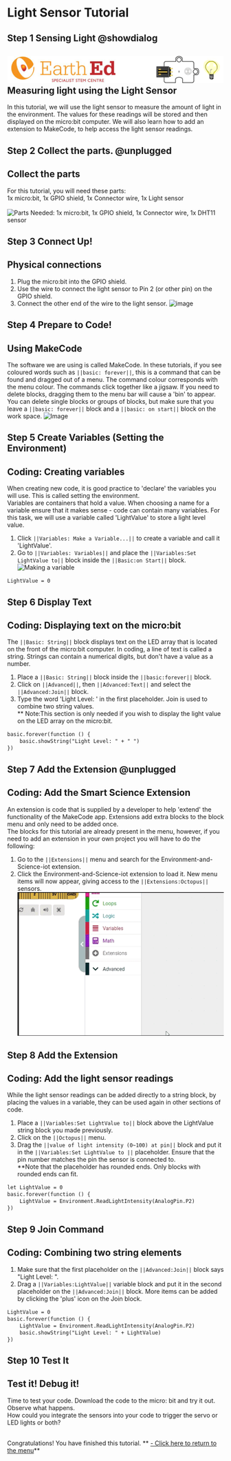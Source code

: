 # Light Sensor Tutorial

<!----Light Sensor TUTORIAL--------------------------Complete----
------Use a light sensor to measure light------------------------
----------------------------------------------------------------->

## Step 1 Sensing Light @showdialog

![](https://raw.githubusercontent.com/EarthEdSTEM/earthed-iot-programs-tutorials/master/Images/T_Light_Sensor/Light_Banner.gif)
Measuring light using the Light Sensor
-------------------------------------------

In this tutorial, we will use the light sensor to measure the amount of light in the environment. 
The values for these readings will be stored and then displayed on the micro:bit computer. 
We will also learn how to add an extension to MakeCode, to help access the light sensor readings.

## Step 2 Collect the parts. @unplugged
Collect the parts
-----------------
For this tutorial, you will need these parts:<br>
1x micro:bit, 1x GPIO shield, 1x Connector wire, 1x Light sensor<br><br>
![Parts Needed: 1x micro:bit, 1x GPIO shield, 1x Connector wire, 1x DHT11 sensor](https://raw.githubusercontent.com/EarthEdSTEM/earthed-iot-programs-tutorials/master/Images/T_Light_Sensor/IoT_Light_Sensor_Parts_List.png)
<br>

## Step 3 Connect Up!
Physical connections
--------------------
1. Plug the micro:bit into the GPIO shield.
2. Use the wire to connect the light sensor to Pin 2 (or other pin) on the GPIO shield. 
3. Connect the other end of the wire to the light sensor.
![image](https://raw.githubusercontent.com/EarthEdSTEM/earthed-iot-programs-tutorials/master/Images/T_Light_Sensor/IoT_Light_Sensor_Connections.png)

## Step 4 Prepare to Code!
Using MakeCode
------------------------------
The software we are using is called MakeCode. In these tutorials, if you see coloured words such as ``||basic: forever||``, 
this is a command that can be found and dragged out of a menu. The command colour corresponds with the menu colour. 
The commands click together like a jigsaw. 
If you need to delete blocks, dragging them to the menu bar will cause a 'bin' to appear. 
You can delete single blocks or groups of blocks, but make sure that you leave 
a ``||basic: forever||`` block and a ``||basic: on start||`` block on the work space.
![Image](https://raw.githubusercontent.com/EarthEdSTEM/earthed-iot-programs-tutorials/master/Images/General/Delete_blocks.png)

## Step 5 Create Variables (Setting the Environment)
Coding: Creating variables
--------------------------
When creating new code, it is good practice to 'declare' the variables you will use. This is called setting the environment.<br> 
Variables are containers that hold a value. When choosing a name for a variable ensure that it makes sense - code can contain many variables. 
For this task, we will use a variable called 'LightValue' to store a light level value.
1. Click ``||Variables: Make a Variable...||`` to create a variable and call it 'LightValue'.
3. Go to ``||Variables: Variables||`` and place the ``||Variables:Set LightValue to||`` block inside the ``||Basic:on Start||`` block.
![Making a variable](https://raw.githubusercontent.com/EarthEdSTEM/earthed-iot-programs-tutorials/master/Images/T_Light_Sensor/IoT_Light_Sensor_Create_Variable.png)

```blocks
LightValue = 0
```

## Step 6 Display Text
Coding: Displaying text on the micro:bit
----------------------------------------
The ``||Basic: String||`` block displays text on the LED array that is located on the front of the micro:bit computer.
In coding, a line of text is called a string. Strings can contain a numerical digits, but don't have a value as a number.
1. Place a ``||Basic: String||`` block inside the ``||basic:forever||`` block. 
2. Click on ``||Advanced||``, then ``||Advanced:Text||`` and select the ``||Advanced:Join||`` block.
3. Type the word 'Light Level: ' in the first placeholder. Join is used to combine two string values.<br>
** Note:This section is only needed if you wish to display the light value on the LED array on the micro:bit.
```blocks
basic.forever(function () {
    basic.showString("Light Level: " + " ")
})
```

## Step 7 Add the Extension @unplugged
Coding: Add the Smart Science Extension
----------------------------------------
An extension is code that is supplied by a developer to help 'extend' the functionality of the MakeCode app. Extensions add extra blocks to the block menu and only need to be added once. 
<br>The blocks for this tutorial are already present in the menu, however, if you need to add an extension in your own project you will have to do the following:
1. Go to the ``||Extensions||`` menu and search for the Environment-and-Science-iot extension. 
2. Click the Environment-and-Science-iot extension to load it. New menu items will now appear, giving access to the ``||Extensions:Octopus||`` sensors.
![Add the extension](https://raw.githubusercontent.com/EarthEdSTEM/earthed-iot-programs-tutorials/master/Images/General/Add_Extension.gif)

## Step 8 Add the Extension
Coding: Add the light sensor readings
-------------------------------------
While the light sensor readings can be added directly to a string block, by placing the values in a variable, they can be used again in other sections of code.
1. Place a ``||Variables:Set LightValue to||`` block above the LightValue string block you made previously.
2. Click on the ``||Octopus||`` menu.
3. Drag the ``||value of light intensity (0~100) at pin||`` block and put it in the ``||Variables:Set LightValue to ||`` placeholder. Ensure that the pin number matches the pin the sensor is connected to.
<br>**Note that the placeholder has rounded ends. Only blocks with rounded ends can fit.

```blocks
let LightValue = 0
basic.forever(function () {
    LightValue = Environment.ReadLightIntensity(AnalogPin.P2)
})
```
## Step 9 Join Command
Coding: Combining two string elements
-------------------------------------
1. Make sure that the first placeholder on the ``||Advanced:Join||`` block says "Light Level: ".
2. Drag a ``||Variables:LightValue||`` variable block and put it in the second placeholder on the ``||Advanced:Join||`` block. 
More items can be added by clicking the 'plus' icon on the Join block. 

```blocks
LightValue = 0
basic.forever(function () {
    LightValue = Environment.ReadLightIntensity(AnalogPin.P2)
    basic.showString("Light Level: " + LightValue)
})
```

## Step 10 Test It
Test it! Debug it!
------------------
Time to test your code. Download the code to the micro: bit and try it out. Observe what happens.<br>
How could you integrate the sensors into your code to trigger the servo or LED lights or both?<br><br>

Congratulations! You have finished this tutorial.
** [- Click here to return to the menu](https://sites.google.com/earthed.vic.edu.au/tutorial-iot/home)**<br>

<script src="https://makecode.com/gh-pages-embed.js" > </script><script>makeCodeRender("{{ site.makecode.home_url }}", "{{ site.github.owner_name }}/{ { site.github.repository_name } } ");</script>
